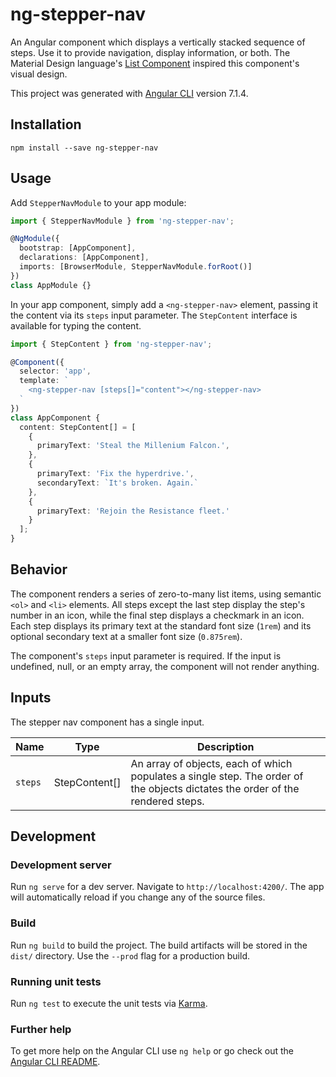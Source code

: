 # ng-stepper-nav

An Angular component which displays a vertically stacked sequence of steps. Use it to provide navigation, display information, or both. The Material Design language's [List Component](https://material.io/design/components/lists.html) inspired this component's visual design.

This project was generated with [Angular CLI](https://github.com/angular/angular-cli) version 7.1.4.

## Installation

```shell
npm install --save ng-stepper-nav
```

## Usage

Add `StepperNavModule` to your app module:

```typescript
import { StepperNavModule } from 'ng-stepper-nav';

@NgModule({
  bootstrap: [AppComponent],
  declarations: [AppComponent],
  imports: [BrowserModule, StepperNavModule.forRoot()]
})
class AppModule {}
```

In your app component, simply add a `<ng-stepper-nav>` element, passing it the content via its `steps` input parameter. The `StepContent` interface is available for typing the content.

```typescript
import { StepContent } from 'ng-stepper-nav';

@Component({
  selector: 'app',
  template: `
    <ng-stepper-nav [steps[]="content"></ng-stepper-nav>
  `
})
class AppComponent {
  content: StepContent[] = [
    {
      primaryText: 'Steal the Millenium Falcon.',
    },
    {
      primaryText: 'Fix the hyperdrive.',
      secondaryText: `It's broken. Again.`
    },
    {
      primaryText: 'Rejoin the Resistance fleet.'
    }
  ];
}
```

## Behavior

The component renders a series of zero-to-many list items, using semantic `<ol>` and `<li>` elements. All steps except the last step display the step's number in an icon, while the final step displays a checkmark in an icon. Each step displays its primary text at the standard font size (`1rem`) and its optional secondary text at a smaller font size (`0.875rem`).

The component's `steps` input parameter is required. If the input is undefined, null, or an empty array, the component will not render anything.

## Inputs

The stepper nav component has a single input.

| Name | Type | Description |
| - | - | - |
| `steps` | StepContent[] | An array of objects, each of which populates a single step. The order of the objects dictates the order of the rendered steps. |

## Development

### Development server

Run `ng serve` for a dev server. Navigate to `http://localhost:4200/`. The app will automatically reload if you change any of the source files.

### Build

Run `ng build` to build the project. The build artifacts will be stored in the `dist/` directory. Use the `--prod` flag for a production build.

### Running unit tests

Run `ng test` to execute the unit tests via [Karma](https://karma-runner.github.io).

### Further help

To get more help on the Angular CLI use `ng help` or go check out the [Angular CLI README](https://github.com/angular/angular-cli/blob/master/README.md).
